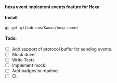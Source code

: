 #### hexa event implement events feature for Hexa

#### Install
```
go get github.com/Kamva/hexa-event
```

#### Todo:
- [ ] Add support of protocol buffer for sending events. 
- [ ] Mock driver 
- [ ] Write Tests.
- [ ] Implement mock
- [ ] Add badges to readme.
- [ ] CI.